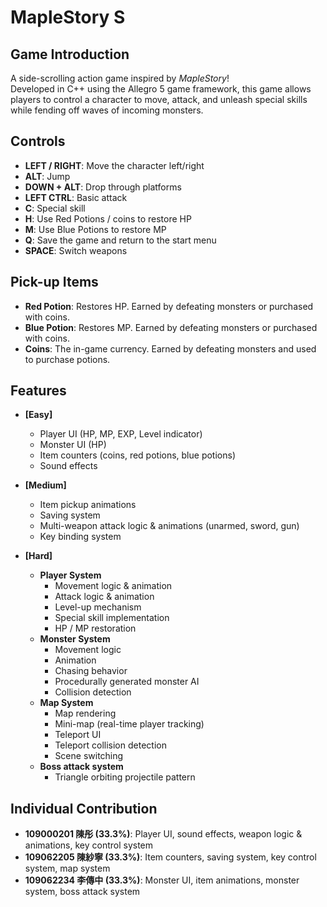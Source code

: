 # MapleStory S

## Game Introduction

A side-scrolling action game inspired by *MapleStory*!  
Developed in C++ using the Allegro 5 game framework, this game allows players to control a character to move, attack, and unleash special skills while fending off waves of incoming monsters.

## Controls

- **LEFT / RIGHT**: Move the character left/right
- **ALT**: Jump
- **DOWN + ALT**: Drop through platforms
- **LEFT CTRL**: Basic attack
- **C**: Special skill
- **H**: Use Red Potions / coins to restore HP
- **M**: Use Blue Potions to restore MP
- **Q**: Save the game and return to the start menu
- **SPACE**: Switch weapons

## Pick-up Items

- **Red Potion**: Restores HP. Earned by defeating monsters or purchased with coins.
- **Blue Potion**: Restores MP. Earned by defeating monsters or purchased with coins.
- **Coins**: The in-game currency. Earned by defeating monsters and used to purchase potions.

## Features

- **[Easy]**
  - Player UI (HP, MP, EXP, Level indicator)
  - Monster UI (HP)
  - Item counters (coins, red potions, blue potions)
  - Sound effects

- **[Medium]**
  - Item pickup animations
  - Saving system
  - Multi-weapon attack logic & animations (unarmed, sword, gun)
  - Key binding system

- **[Hard]**
  - **Player System**
    - Movement logic & animation
    - Attack logic & animation
    - Level-up mechanism
    - Special skill implementation
    - HP / MP restoration
  - **Monster System**
    - Movement logic
    - Animation
    - Chasing behavior
    - Procedurally generated monster AI
    - Collision detection
  - **Map System**
    - Map rendering
    - Mini-map (real-time player tracking)
    - Teleport UI
    - Teleport collision detection
    - Scene switching
  - **Boss attack system**
    - Triangle orbiting projectile pattern

## Individual Contribution

- **109000201 陳彤 (33.3%)**: Player UI, sound effects, weapon logic & animations, key control system  
- **109062205 陳紗寧 (33.3%)**: Item counters, saving system, key control system, map system  
- **109062234 李傳中 (33.3%)**: Monster UI, item animations, monster system, boss attack system  
